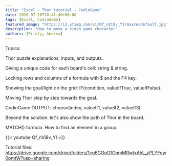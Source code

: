 ```yaml
---
title: "Excel - Thor tutorial - CodinGame"
date: 2020-07-20T18:41:40+00:00
tags: [Excel, CodinGame]
featured_image: "https://i2.ytimg.com/vi/Qf_nVi8v_YI/maxresdefault.jpg"
description: "How to move a video game character"
authors: [Pristy, Andrea]
---
```

Topics:
 
Thor puzzle explanations, inputs, and outputs.

Giving a unique code for each board's cell: string & string.

Locking rows and columns of a formula with $ and the F4 key.

Showing the goal/light on the grid: IF(condition, valueIfTrue, valueIfFalse).

Moving Thor step by step towards the goal.

CodinGame OUTPUT: choose(index, valueIf1, valueIf2, valueIf3).

Beyond the solution: let's also show the path of Thor in the board.

MATCH() formula. How to find an element in a group.

{{< youtube Qf_nVi8v_YI >}}

Tutorial files: https://drive.google.com/drive/folders/1cg6GOoOfOnmMRwtxAhL_yPLYFow0pmtW?usp=sharing 
